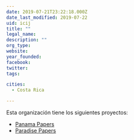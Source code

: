 ```yaml
---
date: 2019-07-21T23:22:18.000Z
date_last_modified: 2019-07-22
uid: icij
title: ""
legal_name: 
description: ""
org_type: 
website: 
year_founded: 
facebook: 
twitter: 
tags:

cities: 
  - Costa Rica

---
```


Esta organización tiene los siguientes proyectos:

- [Panama Papers](/i/panama-papers.html)
- [Paradise Papers](/i/paradise-papers.html)
